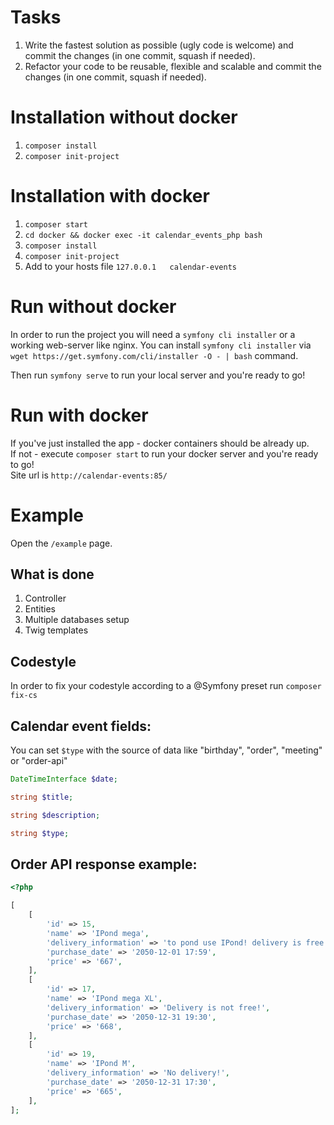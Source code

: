 # Tasks
1. Write the fastest solution as possible (ugly code is welcome) and commit the changes (in one commit, squash if needed).
2. Refactor your code to be reusable, flexible and scalable and commit the changes (in one commit, squash if needed).

# Installation without docker

1. ``composer install``
2. ``composer init-project``

# Installation with docker
1. ``composer start``
2. ``cd docker && docker exec -it calendar_events_php bash``
3. ``composer install``
4. ``composer init-project``
5. Add to your hosts file ``127.0.0.1	calendar-events``

# Run without docker
In order to run the project you will need a ``symfony cli installer`` or a working web-server like nginx. 
You can install ``symfony cli installer`` via ``wget https://get.symfony.com/cli/installer -O - | bash`` command.

Then run ``symfony serve`` to run your local server and you're ready to go!

# Run with docker
If you've just installed the app - docker containers should be already up.  
If not - execute ``composer start`` to run your docker server and you're ready to go!  
Site url is ``http://calendar-events:85/``

# Example
Open the ``/example`` page.

## What is done
1. Controller
2. Entities
3. Multiple databases setup 
4. Twig templates

## Codestyle
In order to fix your codestyle according to a @Symfony preset run ``composer fix-cs``

## Calendar event fields:
You can set ``$type`` with the source of data like "birthday", "order", "meeting" or "order-api"

```php
DateTimeInterface $date;

string $title;

string $description;

string $type;
```

## Order API response example:    
```php
<?php

[
    [
        'id' => 15,
        'name' => 'IPond mega',
        'delivery_information' => 'to pond use IPond! delivery is free!',
        'purchase_date' => '2050-12-01 17:59',
        'price' => '667',
    ],
    [
        'id' => 17,
        'name' => 'IPond mega XL',
        'delivery_information' => 'Delivery is not free!',
        'purchase_date' => '2050-12-31 19:30',
        'price' => '668',
    ],
    [
        'id' => 19,
        'name' => 'IPond M',
        'delivery_information' => 'No delivery!',
        'purchase_date' => '2050-12-31 17:30',
        'price' => '665',
    ],
];
```
